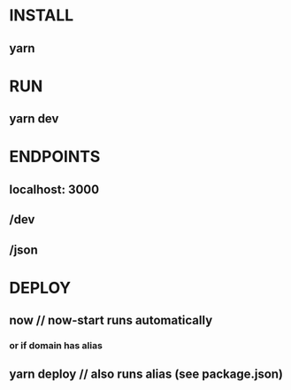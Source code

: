 # INSTALL 
## yarn 

# RUN 
## yarn dev 

# ENDPOINTS 
## localhost: 3000
## /dev
## /json

# DEPLOY 
## now // now-start runs automatically
### or if domain has alias
## yarn deploy // also runs alias <subDomain> (see package.json)
